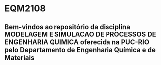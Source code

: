 # EQM2108


## Bem-vindos ao repositório da disciplina MODELAGEM E SIMULACAO DE PROCESSOS DE ENGENHARIA QUIMICA oferecida na PUC-RIO pelo Departamento de Engenharia Química e de Materiais
